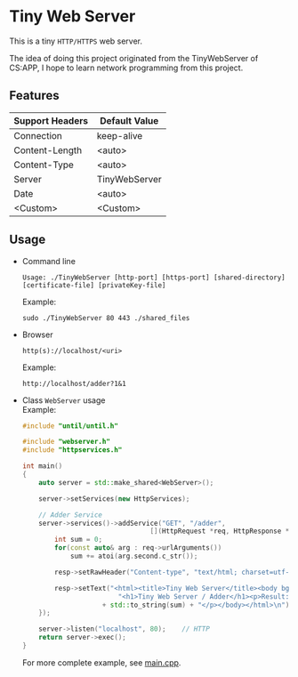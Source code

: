 # Tiny Web Server

This is a tiny `HTTP/HTTPS` web server.

The idea of doing this project originated from the TinyWebServer of CS:APP, I hope to learn network programming from this project.

## Features

| Support Headers  | Default Value |
| ---------------- | ------------- |
| Connection | keep-alive |
| Content-Length | \<auto> |
| Content-Type | \<auto> |
| Server | TinyWebServer |
| Date | \<auto> |
| \<Custom> | \<Custom> |

## Usage

* Command line

    ```shell
    Usage: ./TinyWebServer [http-port] [https-port] [shared-directory] [certificate-file] [privateKey-file]
    ```

    Example:

    ```shell
    sudo ./TinyWebServer 80 443 ./shared_files
    ```

* Browser

    ```shell
    http(s)://localhost/<uri>
    ```

    Example:

    ```shell
    http://localhost/adder?1&1
    ```

* Class `WebServer` usage  
    Example:

    ```cpp
    #include "until/until.h"

    #include "webserver.h"
    #include "httpservices.h"

    int main()
    {
        auto server = std::make_shared<WebServer>();

        server->setServices(new HttpServices);

        // Adder Service
        server->services()->addService("GET", "/adder",
                                    [](HttpRequest *req, HttpResponse *resp) {
            int sum = 0;
            for(const auto& arg : req->urlArguments())
                sum += atoi(arg.second.c_str());

            resp->setRawHeader("Content-type", "text/html; charset=utf-8");

            resp->setText("<html><title>Tiny Web Server</title><body bgcolor\"#fffff\">"
                            "<h1>Tiny Web Server / Adder</h1><p>Result: "
                        + std::to_string(sum) + "</p></body></html>\n");
        });

        server->listen("localhost", 80);    // HTTP
        return server->exec();
    }
    ```

    For more complete example, see [main.cpp](./src/main.cpp).
